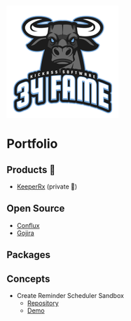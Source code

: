 <img src="https://raw.githubusercontent.com/34fame/34fame/master/bull-transparent_4000x4000.png" alt="34 Fame Logo" width="256px">

Portfolio
===

Products :see_no_evil:
---

- [KeeperRx](https://github.com/34fame/keeperrx) (private :see_no_evil:)

Open Source
---
- [Conflux](https://github.com/34fame/conflux)
- [Gojira](https://github.com/34fame/gojira)

Packages
---

Concepts
---
- Create Reminder Scheduler Sandbox
  - [Repository](https://github.com/34fame/q-reminder-dialog)
  - [Demo](https://34fame.github.io/q-reminder-dialog)
